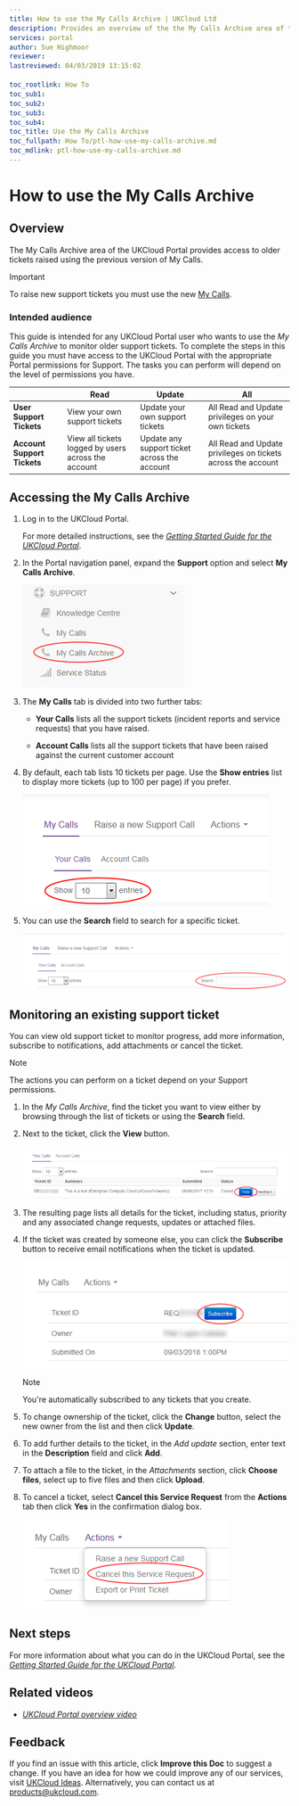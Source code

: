 ```yaml
---
title: How to use the My Calls Archive | UKCloud Ltd
description: Provides an overview of the the My Calls Archive area of the UKCloud Portal for accessing older support tickets
services: portal
author: Sue Highmoor
reviewer:
lastreviewed: 04/03/2019 13:15:02

toc_rootlink: How To
toc_sub1:
toc_sub2:
toc_sub3:
toc_sub4:
toc_title: Use the My Calls Archive
toc_fullpath: How To/ptl-how-use-my-calls-archive.md
toc_mdlink: ptl-how-use-my-calls-archive.md
---
```


# How to use the My Calls Archive

## Overview

The My Calls Archive area of the UKCloud Portal provides access to older tickets raised using the previous version of My Calls.

> [!IMPORTANT]
> To raise new support tickets you must use the new [My Calls](https://portal.ukcloud.com/support/ivanti).

### Intended audience

This guide is intended for any UKCloud Portal user who wants to use the *My Calls Archive* to monitor older support tickets. To complete the steps in this guide you must have access to the UKCloud Portal with the appropriate Portal permissions for Support. The tasks you can perform will depend on the level of permissions you have.

&nbsp; | Read | Update | All
-------|------|--------|----
**User Support Tickets** | View your own support tickets | Update your own support tickets | All Read and Update privileges on your own tickets
**Account Support Tickets** | View all tickets logged by users across the account | Update any support ticket across the account | All Read and Update privileges on tickets across the account

## Accessing the My Calls Archive

1. Log in to the UKCloud Portal.

    For more detailed instructions, see the [*Getting Started Guide for the UKCloud Portal*](ptl-gs.md).

2. In the Portal navigation panel, expand the **Support** option and select **My Calls Archive**.

    ![My Calls menu option in UKCloud Portal](images/ptl-mnu-mycalls-archive.png)

3. The **My Calls** tab is divided into two further tabs:

    - **Your Calls** lists all the support tickets (incident reports and service requests) that you have raised.

    - **Account Calls** lists all the support tickets that have been raised against the current customer account

4. By default, each tab lists 10 tickets per page. Use the **Show entries** list to display more tickets (up to 100 per page) if you prefer.

    ![Show entries list on My Calls page](images/ptl-my-calls-show-entries.png)

5. You can use the **Search** field to search for a specific ticket.

    ![Search field on My calls page](images/ptl-my-calls-search.png)

## Monitoring an existing support ticket

You can view old support ticket to monitor progress, add more information, subscribe to notifications, add attachments or cancel the ticket.

> [!NOTE]
> The actions you can perform on a ticket depend on your Support permissions.

1. In the *My Calls Archive*, find the ticket you want to view either by browsing through the list of tickets or using the **Search** field.

2. Next to the ticket, click the **View** button.

    ![View button on My Calls page](images/ptl-my-calls-view-ticket.png)

3. The resulting page lists all details for the ticket, including status, priority and any associated change requests, updates or attached files.

4. If the ticket was created by someone else, you can click the **Subscribe** button to receive email notifications when the ticket is updated.

    ![Subscribe button on a ticket](images/ptl-my-calls-subscribe.png)

    > [!NOTE]
    > You're automatically subscribed to any tickets that you create.

5. To change ownership of the ticket, click the **Change** button, select the new owner from the list and then click **Update**.

6. To add further details to the ticket, in the *Add update* section, enter text in the **Description** field and click **Add**.

7. To attach a file to the ticket, in the *Attachments* section, click **Choose files**, select up to five files and then click **Upload**.

8. To cancel a ticket, select **Cancel this Service Request** from the **Actions** tab then click **Yes** in the confirmation dialog box.

    ![Cancel this Service Request action](images/ptl-my-calls-cancel.png)

## Next steps

For more information about what you can do in the UKCloud Portal, see the [*Getting Started Guide for the UKCloud Portal*](ptl-gs.md).

## Related videos

- [*UKCloud Portal overview video*](ptl-vid-portal.md)

## Feedback

If you find an issue with this article, click **Improve this Doc** to suggest a change. If you have an idea for how we could improve any of our services, visit [UKCloud Ideas](https://ideas.ukcloud.com). Alternatively, you can contact us at <products@ukcloud.com>.
